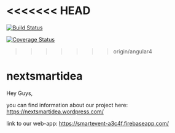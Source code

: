 <<<<<<< HEAD
=======
[![Build Status](https://travis-ci.org/SebastianBrehme/nextsmartidea.svg?branch=master)](https://travis-ci.org/SebastianBrehme/nextsmartidea)

[![Coverage Status](https://coveralls.io/repos/github/SebastianBrehme/nextsmartidea/badge.svg?branch=master)](https://coveralls.io/github/SebastianBrehme/nextsmartidea?branch=master)

>>>>>>> origin/angular4
# nextsmartidea

Hey Guys,

you can find information about our project here: https://nextsmartidea.wordpress.com/

link to our web-app: https://smartevent-a3c4f.firebaseapp.com/
